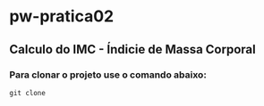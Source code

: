 # pw-pratica02
## Calculo do IMC - Índicie de Massa Corporal

### Para clonar o projeto use o comando abaixo:

`git clone`
